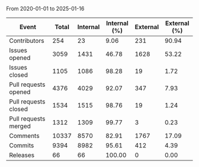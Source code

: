 From 2020-01-01 to 2025-01-16

| Event | Total | Internal | Internal (%) | External | External (%) |
| -------- | -------- | -------- | -------- | -------- | -------- |
| Contributors | 254 | 23 |  9.06 | 231 |  90.94 |
| Issues opened | 3059 | 1431 |  46.78 | 1628 |  53.22 |
| Issues closed | 1105 | 1086 |  98.28 | 19 |  1.72 |
| Pull requests opened | 4376 | 4029 |  92.07 | 347 |  7.93 |
| Pull requests closed | 1534 | 1515 |  98.76 | 19 |  1.24 |
| Pull requests merged | 1312 | 1309 |  99.77 | 3 |  0.23 |
| Comments | 10337 | 8570 |  82.91 | 1767 |  17.09 |
| Commits | 9394 | 8982 |  95.61 | 412 |  4.39 |
| Releases | 66 | 66 |  100.00 | 0 |  0.00 |

